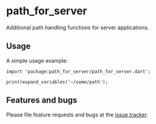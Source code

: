 # path_for_server

Additional path handling functions for server applications.

## Usage

A simple usage example:

    import 'package:path_for_server/path_for_server.dart';

    print(expand_variables('~/some/path');

## Features and bugs

Please file feature requests and bugs at the [issue tracker][tracker].

[tracker]: https://github.com/guillermooo/dart-path-for-server/issues/
